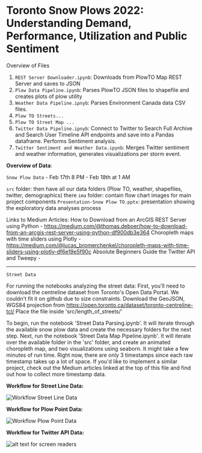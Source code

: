 # Toronto Snow Plows 2022: Understanding Demand, Performance, Utilization and Public Sentiment

Overview of Files

1. ```REST Server Downloader.ipynb```: Downloads from PlowTO Map REST Server and saves to JSON
2. ```Plow Data Pipeline.ipynb```: Parses PlowTO JSON files to shapefile and creates plots of plow utility
3. ```Weather Data Pipeline.ipnyb```: Parses Environment Canada data CSV files.
4. ```Plow TO Streets...```
5. ```Plow TO Street Map ...```
6. ```Twitter Data Pipeline.ipnyb```: Connect to Twitter to Search Full Archive and Search User Timeline API endpoints and save into a Pandas dataframe. Performs Sentiment analysis.
7. ```Twitter Sentiment and Weather Data.ipynb```: Merges Twitter sentiment and weather information, generates visualizations per storm event.



**Overview of Data**:

```Snow Plow Data``` - Feb 17th 8 PM - Feb 18th at 1 AM 

```src``` folder: then have all our data folders (Plow TO, weather, shapefiles, twitter, demographics) there 
```ima``` folder: contain flow chart images for main project components
```Presentation-Snow Plow TO.pptx```: presentation showing the exploratory data analyses process

Links to Medium Articles:
How to Download from an ArcGIS REST Server using Python - https://medium.com/@thomas.deboer/how-to-download-from-an-arcgis-rest-server-using-python-df900db3e364
Choropleth maps with time sliders using Plotly - https://medium.com/@lucas_bromerchenkel/choropleth-maps-with-time-sliders-using-plotly-df6e19e5f90c
Absolute Beginners Guide the Twitter API and Tweepy - 

____________________________________________________________________________________________________________________________________________________

    Street Data
For running the notebooks analyzing the street data:
First, you'll need to download the centreline dataset from Toronto's Open Data Portal. We couldn't fit it on github due to size constraints.
Download the GeoJSON, WGS84 projection from https://open.toronto.ca/dataset/toronto-centreline-tcl/
Place the file inside 'src/length_of_streets/'

To begin, run the notebook 'Street Data Parsing.ipynb'. It will iterate through the available snow plow data and create the necessary folders for the next step.
Next, run the notebook 'Street Data Map Pipeline.ipynb'. It will iterate over the available folder in the 'src' folder, and create an animated choropleth map, and two visualizations using seaborn. It might take a few minutes of run time.
Right now, there are only 3 timestamps since each raw timestamp takes up a lot of space. If you'd like to implement a similar project, check out the Medium articles linked at the top of this file and find out how to collect more timestamp data.

**Workflow for Street Line Data:** 

![Workflow Street Line Data](/img/street_plow_pipeline.png)

**Workflow for Plow Point Data:**

![Workflow Plow Point Data](/img/point_plow_pipeline.png)

**Workflow for Twitter API Data:** 

![alt text for screen readers](/img/twitter_processing_pipeline.png "Text to show on mouseover")

